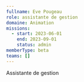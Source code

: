 ```yaml
---
fullname: Eve Pougeau
role: assistante de gestion
domaine: Animation
missions:
  - start: 2023-06-01
    end: 2023-09-01
    status: admin
memberType: beta
teams: []
---
```

Assistante de gestion
